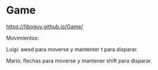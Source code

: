# Game

https://fiboguy.github.io/Game/


Movimientos:

Luigi: awsd para moverse y mantenter t para disparar.

Mario: flechas para moverse y mantener shift para disparar.
